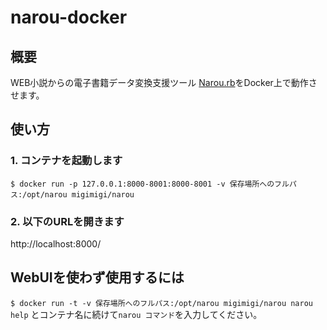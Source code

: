 # narou-docker


## 概要
WEB小説からの電子書籍データ変換支援ツール
[Narou.rb](https://github.com/whiteleaf7/narou)をDocker上で動作させます。

## 使い方

### 1. コンテナを起動します
`$ docker run -p 127.0.0.1:8000-8001:8000-8001 -v 保存場所へのフルパス:/opt/narou migimigi/narou`
### 2. 以下のURLを開きます
http://localhost:8000/

## WebUIを使わず使用するには
`$ docker run -t -v 保存場所へのフルパス:/opt/narou migimigi/narou narou help`
とコンテナ名に続けて`narou コマンド`を入力してください。
